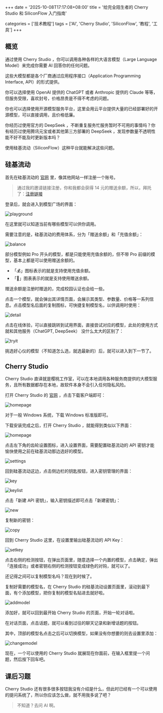 +++
date = '2025-10-08T17:17:08+08:00'
title = '给完全陌生者的 Cherry Studio 和 SiliconFlow 入门指南'

categories = ['技术教程']
tags = ['AI', 'Cherry Studio', 'SiliconFlow', '教程', '工具']
+++


## 概览

通过使用 Cherry Studio ，你可以调用各种各样的大语言模型（Large Language Model）来完成你需要 AI 回答你的任何问题。

这些大模型都是各个厂商通过应用程序接口（Application Programming Interface, API）的形式提供。

你可以选择使用 OpenAI 提供的 ChatGPT 或者 Anthropic 提供的 Claude 等等，但服务受限，喜欢封号，价格昂贵是不得不考虑的问题。

你也可以选择使用开源模型服务平台，这里会用云平台提供大量的已经部署好的开源模型，可以直接调用，且价格低廉。

你经历过使用官方的 DeepSeek ，不断重复服务忙服务暂时不可用的事情吗？你有经历过使用腾讯元宝或者其他第三方部署的 DeepSeek ，发现参数量不透明性能不好不能及时更新版本吗？

使用硅基流动（SiliconFlow）这种平台就能解决这些问题。

## 硅基流动

首先在硅基流动的 [官网](https://siliconflow.cn) 里，像其他网站一样注册一个账号。

> 通过我的邀请链接注册，你和我都会获得 14 元的赠送余额，所以，拜托了：[注册链接](https://cloud.siliconflow.cn/i/40nvTwOA)

登录后，就会进入到模型广场的界面：

![playground](/img/siliconflow/playground.png)

在这里就可以知道当前有哪些模型可以供你调用。

需要注意的是，硅基流动的费用体系，分为「赠送余额」和「充值余额」：

![balance](/img/siliconflow/balance.png)

部分模型例如 Pro 开头的模型，都是只能使用充值余额的，但不带 Pro 前缀的模型，基本上都是可以使用赠送余额的。

- 「💰」图标表示的就是支持使用充值余额。
- 「🎁」图表表示的就是支持使用赠送余额。

赠送余额是注册时赠送的，完成校园认证也会给一些。

点击一个模型，就会弹出其详情页面，会展示其类型、参数量、价格等一系列信息。点击模型名后面的复制图标，可快捷复制模型名，以供调用时使用：

![detail](/img/siliconflow/detail.png)

点击在线体验，可以直接跳转到试用界面，直接尝试对应的模型，此处的使用方式就和其他服务（ChatGPT, DeepSeek） 没什么太大的区别了：

![tryit](/img/siliconflow/tryit.png)

挑选好心仪的模型（不知道怎么选，就选最新的）后，就可以进入到下一节了。

## Cherry Studio

Cherry Studio 直译就是樱桃工作室，可以在本地调用各种服务商提供的大模型服务，且所有数据都存在本地，故软件本身不会引入任何隐私风险。

打开 Cherry Studio 的 [官网](https://www.cherry-ai.com/) ，点击下载客户端即可：

![homepage](/img/cherry/homepage.png)

对于一般 Windows 系统，下载 Windows 标准版即可。

下载安装完成之后，打开 Cherry Studio ，就能得到类似以下界面：

![homepage](/img/cherry/studio.png)

点击左下角的齿轮设置图标，进入设置界面，需要配置硅基流动的 API 密钥才能愉快使用之前在硅基流动那边选好的模型。

![settings](/img/cherry/settings.png)

回到硅基流动这边，点击侧边栏的钥匙按钮，进入密钥管理的界面：

![key](/img/siliconflow/key.png)

![keylist](/img/siliconflow/keylist.png)

点击「新建 API 密钥」，输入密钥描述即可点击「新建密钥」：

![new](/img/siliconflow/new.png)

复制新的密钥：

![copy](/img/siliconflow/copy.png)

回到 Cherry Studio 这里，在设置里输出硅基流动的 API Key：

![setkey](/img/cherry/setkey.png)

点击右侧的检测按钮，在弹出页面里，随意选择一个内置的模型，点击确定，弹出「连接成功」或者密钥右侧的检测按钮变成绿色的对钩，就可以了。

还记得之间可以复制模型名吗？现在到时候了。

复制好需要的模型名，在 Cherry Studio 的硅基流动设置页面里，滚动到最下面，有个添加模型，把你复制的模型名贴进去就好啦。

![addmodel](/img/cherry/addmodel.png)

添加好，就可以回到最开始 Cherry Studio 的页面，开始一轮对话啦。

在对话页面，点击话题，就可以看到过往的聊天记录和新增话题的按钮。

其中，顶部的模型名点击之后可以切换模型，如果没有你想要的则去设置里添加：

![changemodel](/img/cherry/changemodel.png)

现在，一个可以使用的 Cherry Studio 就展现在你面前，在输入框里提一个问题，然后按下回车吧。

## 课后习题

Cherry Studio 还有很多很多按钮我没有介绍是什么，但此时已经有一个可以使用的提问系统了，所以你应该怎么做，就不用我多说了吧？

> 不知道？去问 AI 啊。
